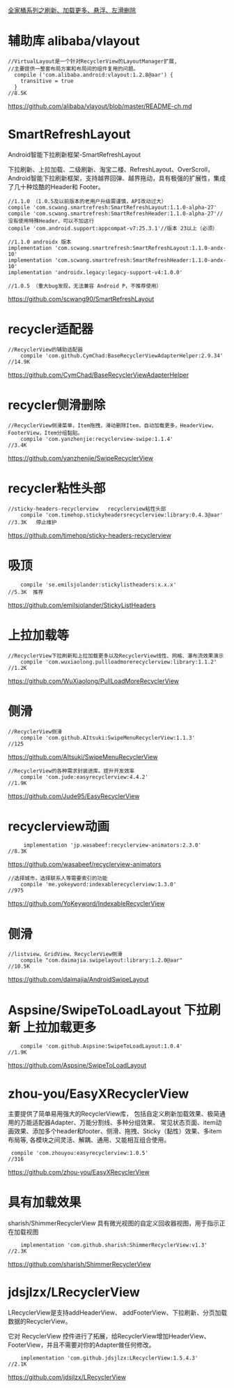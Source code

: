 
[全家桶系列之刷新、加载更多、悬浮、左滑删除](https://github.com/soulrelay/StickyListHeadersWithRefreshAndLoadMore)

# 辅助库 alibaba/vlayout
```
//VirtualLayout是一个针对RecyclerView的LayoutManager扩展, 
//主要提供一整套布局方案和布局间的组件复用的问题。
  compile ('com.alibaba.android:vlayout:1.2.8@aar') {
  	transitive = true
  }
//8.5K
```
https://github.com/alibaba/vlayout/blob/master/README-ch.md

# SmartRefreshLayout

Android智能下拉刷新框架-SmartRefreshLayout

下拉刷新、上拉加载、二级刷新、淘宝二楼、RefreshLayout、OverScroll，
Android智能下拉刷新框架，支持越界回弹、越界拖动，具有极强的扩展性，集成了几十种炫酷的Header和 Footer。

```
//1.1.0 （1.0.5及以前版本的老用户升级需谨慎，API改动过大）
compile 'com.scwang.smartrefresh:SmartRefreshLayout:1.1.0-alpha-27'
compile 'com.scwang.smartrefresh:SmartRefreshHeader:1.1.0-alpha-27'//没有使用特殊Header，可以不加这行
compile 'com.android.support:appcompat-v7:25.3.1'//版本 23以上（必须）

//1.1.0 androidx 版本
implementation 'com.scwang.smartrefresh:SmartRefreshLayout:1.1.0-andx-10'
implementation 'com.scwang.smartrefresh:SmartRefreshHeader:1.1.0-andx-10'
implementation 'androidx.legacy:legacy-support-v4:1.0.0'

//1.0.5 （重大bug发现，无法兼容 Android P，不推荐使用）
```
https://github.com/scwang90/SmartRefreshLayout

# recycler适配器

```
//RecyclerView的辅助适配器
    compile 'com.github.CymChad:BaseRecyclerViewAdapterHelper:2.9.34'
//14.9K
```
https://github.com/CymChad/BaseRecyclerViewAdapterHelper    

#  recycler侧滑删除

```
//RecyclerView侧滑菜单，Item拖拽，滑动删除Item，自动加载更多，HeaderView，FooterView，Item分组黏贴。
    compile 'com.yanzhenjie:recyclerview-swipe:1.1.4'
//3.4K
```
https://github.com/yanzhenjie/SwipeRecyclerView     


#  recycler粘性头部

```
//sticky-headers-recyclerview	recyclerview粘性头部
	compile 'com.timehop.stickyheadersrecyclerview:library:0.4.3@aar'
//3.3K	 停止维护
```
https://github.com/timehop/sticky-headers-recyclerview	 

# 吸顶
```
    compile 'se.emilsjolander:stickylistheaders:x.x.x'
//5.3K  推荐
```
https://github.com/emilsjolander/StickyListHeaders

# 上拉加载等

```
//RecyclerView下拉刷新和上拉加载更多以及RecyclerView线性、网格、瀑布流效果演示
    compile 'com.wuxiaolong.pullloadmorerecyclerview:library:1.1.2'
//1.2K
```
https://github.com/WuXiaolong/PullLoadMoreRecyclerView      


# 侧滑
```
//RecyclerView侧滑
    compile 'com.github.AItsuki:SwipeMenuRecyclerView:1.1.3'
//125
```
https://github.com/AItsuki/SwipeMenuRecyclerView    

```
//RecyclerView的各种需求封装进库。提升开发效率
    compile 'com.jude:easyrecyclerview:4.4.2'
//1.9K
```
https://github.com/Jude95/EasyRecyclerView  


# recyclerview动画
```
     implementation 'jp.wasabeef:recyclerview-animators:2.3.0'
//8.3K
```
https://github.com/wasabeef/recyclerview-animators      




```
//选择城市，选择联系人等需要索引的功能
    compile 'me.yokeyword:indexablerecyclerview:1.3.0'
//975
```
https://github.com/YoKeyword/IndexableRecyclerView      

# 侧滑
```
//listview、GridView、RecyclerView侧滑
    compile "com.daimajia.swipelayout:library:1.2.0@aar"
//10.5K
```
 https://github.com/daimajia/AndroidSwipeLayout  

# Aspsine/SwipeToLoadLayout  下拉刷新 上拉加载更多
```
	compile 'com.github.Aspsine:SwipeToLoadLayout:1.0.4'
//1.9K
```
https://github.com/Aspsine/SwipeToLoadLayout


# zhou-you/EasyXRecyclerView 
主要提供了简单易用强大的RecyclerView库，
包括自定义刷新加载效果、极简通用的万能适配器Adapter、万能分割线、多种分组效果、
常见状态页面、item动画效果、添加多个header和footer、侧滑、拖拽、Sticky（黏性）效果、多item布局等,
各模块之间灵活、解耦、通用、又能相互组合使用。
```
 compile 'com.zhouyou:easyrecyclerview:1.0.5'
//316
```
https://github.com/zhou-you/EasyXRecyclerView

# 具有加载效果
sharish/ShimmerRecyclerView
具有微光视图的自定义回收器视图，用于指示正在加载视图
```
    implementation 'com.github.sharish:ShimmerRecyclerView:v1.3'
//2.3K
```
https://github.com/sharish/ShimmerRecyclerView


# jdsjlzx/LRecyclerView

LRecyclerView是支持addHeaderView、 addFooterView、下拉刷新、分页加载数据的RecyclerView。

它对 RecyclerView 控件进行了拓展，给RecyclerView增加HeaderView、FooterView，并且不需要对你的Adapter做任何修改。

```   
    implementation 'com.github.jdsjlzx:LRecyclerView:1.5.4.3'
//2.1K
```
https://github.com/jdsjlzx/LRecyclerView









